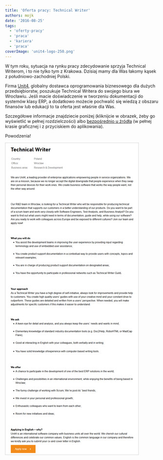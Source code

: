 ```yaml
---
title: 'Oferta pracy: Technical Writer'
authors: mojk
date: '2016-08-25'
tags:
  - 'oferty-pracy'
  - 'praca'
  - 'kariera'
  - 'praca'
coverImage: 'unit4-logo-250.png'
---
```


W tym roku, sytuacja na rynku pracy zdecydowanie sprzyja Technical Writerom, i
to nie tylko tym z Krakowa. Dzisiaj mamy dla Was łakomy kąsek z
południowo-zachodniej Polski.

<!--truncate-->

Firma [Unit4](http://www.unit4.com), globalny dostawca oprogramowania
biznesowego dla dużych przedsiębiorstw, poszukuje Technical Writera do swojego
biura we Wrocławiu. Jeśli macie doświadczenie w tworzeniu dokumentacji do
systemów klasy ERP, a dodatkowo możecie pochwalić się wiedzą z obszaru finansów
lub edukacji to ta oferta jest właśnie dla Was.

Szczegółowe informacje znajdziecie poniżej (kliknijcie w obrazek, żeby go
wyświetlić w pełnej rozdzielczości) albo
[bezpośrednio u źródła](https://careers.unit4.com/job/technical-writer-276339.html)
(w pełnej krasie graficznej i z przyciskiem do aplikowania).

Powodzenia!

[![unit4_tech_writer](images/unit4_tech_writer.png)](http://techwriter.pl/wp-content/uploads/2016/08/unit4_tech_writer.png)
